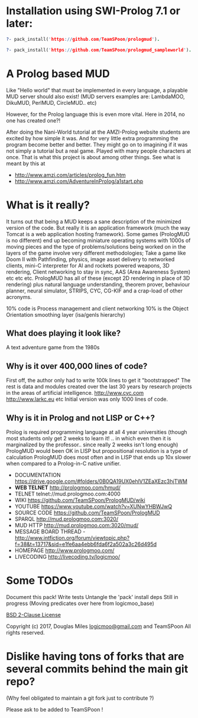 # Installation using SWI-Prolog 7.1 or later:

```prolog
?- pack_install('https://github.com/TeamSPoon/prologmud').

?- pack_install('https://github.com/TeamSPoon/prologmud_sampleworld').

```

# A Prolog based MUD
Like "Hello world" that must be implemented in every language, a playable MUD server should also exist!  (MUD servers examples are: LambdaMOO, DikuMUD, PerlMUD, CircleMUD.. etc)   

However, for the Prolog language this is even more vital. Here in 2014, no one has created one?! 

After doing the Nani-World tutorial at the AMZI-Prolog website students are excited by how simple it was.  And for very little extra programming the program become better and better.  They might go on to imagining if it was not simply a tutorial but a real game.  Played with many people characters at once. That is what this project is about among other things.   See what is meant by this at 

* http://www.amzi.com/articles/prolog_fun.htm
* http://www.amzi.com/AdventureInProlog/a1start.php

# What is it really?

It turns out that being a MUD keeps a sane description of the minimized version of the code.   But really it is an application framework (much the way Tomcat is a web application hosting framework).
Some games (PrologMUD is no different) end up becoming miniature operating systems with 1000s of moving pieces and the type of problems/solutions being worked on in the layers of the game involve very different methodologies; Take a game like Doom II with Pathfinding, physics, image asset delivery to networked clients, mini-C interpreter for AI and rockets powered weapons, 3D rendering, Client networking to stay in sync, AAS (Area Awareness System) etc etc etc.   PrologMUD has all of these (except 2D rendering in place of 3D rendering) plus natural language understanding, theorem prover, behaviour planner, neural simulator, STRIPS, CYC, CG-KIF and a crap-load of other acronyms. 

10% code is Process management and client networking
10% is the Object Orientation smoothing layer (isa/genls hierarchy)



## What does playing it look like?
A text adventure game from the 1980s

## Why is it over 400,000 lines of code? 
First off, the author only had to write 100k lines to get it "bootstrapped" 
The rest is data and modules created over the last 30 years by research projects in the areas of artificial intelligence.   http://www.cyc.com http://www.larkc.eu  etc
Initial version was only 1000 lines of code.  

## Why is it in Prolog and not LISP or C++?
Prolog is required programming language at all 4 year universities (though most students only get 2 weeks to learn it! .. in which even then it is marginalized by the professor.. since really 2 weeks isn't long enough)
PrologMUD would been OK in LISP but propositional resolution is a type of calculation PrologMUD does most often and in LISP that ends up 10x slower when compared to a Prolog-in-C native unifier.


* DOCUMENTATION https://drive.google.com/#folders/0B0QA19UX0ehlV1ZEaXEzc3hjTWM
* **WEB TELNET** http://prologmoo.com/hmud/
* TELNET telnet://mud.prologmoo.com:4000
* WIKI https://github.com/TeamSPoon/PrologMUD/wiki
* YOUTUBE https://www.youtube.com/watch?v=XUNwYHBWJwQ
* SOURCE CODE https://github.com/TeamSPoon/PrologMUD
* SPARQL http://mud.prologmoo.com:3020/
* MUD HTTP http://mud.prologmoo.com:3020/mud/
* MESSAGE BOARD THREAD - http://www.intfiction.org/forum/viewtopic.php?f=38&t=13717&sid=e1fe6aa4ebb6fda6f2a502a3c26d495d
* HOMEPAGE http://www.prologmoo.com/
* LIVECODING http://livecoding.tv/logicmoo/


# Some TODOs

Document this pack!
Write tests
Untangle the 'pack' install deps
Still in progress (Moving predicates over here from logicmoo_base)


[BSD 2-Clause License](LICENSE.md)

Copyright (c) 2017, 
Douglas Miles <logicmoo@gmail.com> and TeamSPoon
All rights reserved.

# Dislike having tons of forks that are several commits behind the main git repo?

(Why feel obligated to maintain a git fork just to contribute ?)

Please ask to be added to TeamSPoon !


